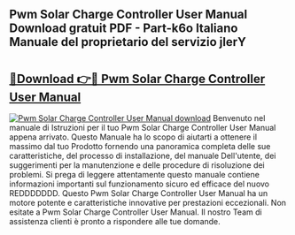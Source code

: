 ## Pwm Solar Charge Controller User Manual Download gratuit PDF - Part-k6o Italiano Manuale del proprietario del servizio jIerY

# <h2><a href="http://df94jp5.blite.top/?on=Pwm+Solar+Charge+Controller+User+Manual">🔗Download 👉🔴 Pwm Solar Charge Controller User Manual</a></h2>

[![Pwm Solar Charge Controller User Manual download](https://i.imgur.com/lujVjoI.png)](http://df94jp5.blite.top/?on=Pwm+Solar+Charge+Controller+User+Manual)
Benvenuto nel manuale di Istruzioni per il tuo Pwm Solar Charge Controller User Manual appena arrivato. Questo Manuale ha lo scopo di aiutarti a ottenere il massimo dal tuo Prodotto fornendo una panoramica completa delle sue caratteristiche, del processo di installazione, del manuale Dell'utente, dei suggerimenti per la manutenzione e delle procedure di risoluzione dei problemi. Si prega di leggere attentamente questo manuale contiene informazioni importanti sul funzionamento sicuro ed efficace del nuovo REDDDDDDD. Questo Pwm Solar Charge Controller User Manual ha un motore potente e caratteristiche innovative per prestazioni eccezionali. Non esitate a Pwm Solar Charge Controller User Manual. Il nostro Team di assistenza clienti è pronto a rispondere alle tue domande.
